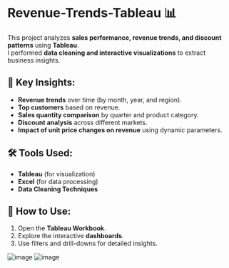 # Revenue-Trends-Tableau 📊

This project analyzes **sales performance, revenue trends, and discount patterns** using **Tableau**.  
I performed **data cleaning and interactive visualizations** to extract business insights.

## 📌 Key Insights:
- **Revenue trends** over time (by month, year, and region).
- **Top customers** based on revenue.
- **Sales quantity comparison** by quarter and product category.
- **Discount analysis** across different markets.
- **Impact of unit price changes on revenue** using dynamic parameters.

## 🛠 Tools Used:
- **Tableau** (for visualization)
- **Excel** (for data processing)
- **Data Cleaning Techniques**

## 🚀 How to Use:
1. Open the **Tableau Workbook**.
2. Explore the interactive **dashboards**.
3. Use filters and drill-downs for detailed insights.



![image](https://github.com/user-attachments/assets/3604dca4-d7f9-4943-a104-2d5d813e97f1)
![image](https://github.com/user-attachments/assets/5c608dae-ea38-4060-98ae-4b7c9af28fd5)



   
